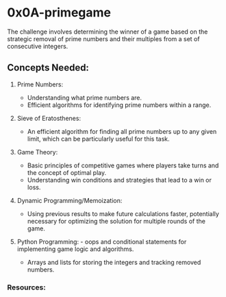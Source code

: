 # 0x0A-primegame
The challenge involves determining the winner of a game based on the strategic removal of prime numbers and their multiples from a set of consecutive integers.
## Concepts Needed:

1. Prime Numbers:
    - Understanding what prime numbers are.
    - Efficient algorithms for identifying prime numbers within a range.

2. Sieve of Eratosthenes:
    - An efficient algorithm for finding all prime numbers up to any given limit, which can be particularly useful for this task.

3. Game Theory:
    - Basic principles of competitive games where players take turns and the concept of optimal play.
    - Understanding win conditions and strategies that lead to a win or loss.

4. Dynamic Programming/Memoization:
    - Using previous results to make future calculations faster, potentially necessary for optimizing the solution for multiple rounds of the game.

5. Python Programming:
        - oops and conditional statements for implementing game logic and algorithms.
    - Arrays and lists for storing the integers and tracking removed numbers.

### Resources:

- Prime Numbers and Sieve of Eratosthenes:
    - [Khan Academy: Prime Numbers](https://www.khanacademy.org/math/cc-fourth-grade-math/imp-factors-multiples-and-patterns/imp-prime-and-composite-numbers/v/prime-numbers): Introduction to prime numbers.
    - [Sieve of Eratosthenes in Python:](https://www.geeksforgeeks.org/sieve-of-eratosthenes/) A step-by-step guide to implementing the sieve algorithm in Python.

- Game Theory Basics:
    - [Game Theory Introduction:](https://www.investopedia.com/terms/g/gametheory.asp) A simple explanation of game theory and strategic decision-making.

- Dynamic Programming:
    - [What Is Dynamic Programming With Python Examples:](https://skerritt.blog/dynamic-programming/) An introduction to dynamic programming with Python examples.

- Python Official Documentation:
    - [Python Lists:](https://docs.python.org/3/tutorial/introduction.html#lists) Managing lists in Python, useful for tracking the game state.

By grasping these concepts and making use of the recommended resources, you will be well-equipped to approach the problem with a solid understanding of both the mathematical and programming challenges involved. The key to success in this project lies in applying efficient algorithms to manage the game’s state and making optimal decisions based on the game’s rules.

### Additional Resources

- Mock Technical Interview

## Tasks
0. Prime Game

Maria and Ben are playing a game. Given a set of consecutive integers starting from 1 up to and including n, they take turns choosing a prime number from the set and removing that number and its multiples from the set. The player that cannot make a move loses the game.

They play `x` rounds of the game, where `n` may be different for each round. Assuming Maria always goes first and both players play optimally, determine who the winner of each game is.

- Prototype: `def isWinner(x, nums)`
- where `x` is the number of rounds and `nums` is an array of `n`
- Return: name of the player that won the most rounds
- If the winner cannot be determined, return `None`
- You can assume n and x will not be larger than 10000
- You cannot import any packages in this task

Example:

- `x` = `3`, `nums` = `[4, 5, 1]`

First round: `4`

- Maria picks 2 and removes 2, 4, leaving 1, 3
- Ben picks 3 and removes 3, leaving 1
- Ben wins because there are no prime numbers left for Maria to choose

Second round: `5`

- Maria picks 2 and removes 2, 4, leaving 1, 3, 5
- Ben picks 3 and removes 3, leaving 1, 5
- Maria picks 5 and removes 5, leaving 1
- Maria wins because there are no prime numbers left for Ben to choose

Third round: `1`

- Ben wins because there are no prime numbers for Maria to choose

Result: Ben has the most wins

```sh

steve@ubuntu:~/0x0A-primegame$ cat main_0.py
#!/usr/bin/python3

isWinner = __import__('0-prime_game').isWinner


print("Winner: {}".format(isWinner(5, [2, 5, 1, 4, 3])))

steve@ubuntu:~/0x0A-primegame$

steve@ubuntu:~/0x0A-primegame$ ./main_0.py
Winner: Ben

```

File: `0-prime_game.py`
